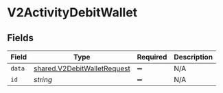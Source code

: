 # V2ActivityDebitWallet


## Fields

| Field                                                                             | Type                                                                              | Required                                                                          | Description                                                                       |
| --------------------------------------------------------------------------------- | --------------------------------------------------------------------------------- | --------------------------------------------------------------------------------- | --------------------------------------------------------------------------------- |
| `data`                                                                            | [shared.V2DebitWalletRequest](../../../sdk/models/shared/v2debitwalletrequest.md) | :heavy_minus_sign:                                                                | N/A                                                                               |
| `id`                                                                              | *string*                                                                          | :heavy_minus_sign:                                                                | N/A                                                                               |